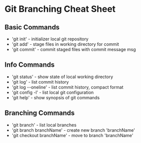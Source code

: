 # Git Branching Cheat Sheet

## Basic Commands
* 'git init' - initializer local git repository
* 'git add' - stage files in working directory for commit
* 'git commit' - commit staged files with commit message msg


## Info Commands
* 'git status' - show state of local working directory
* 'git log' - list commit history
* 'git log --oneline' - list commit history, compact format
* 'git config -l' - list local git configuration
* 'git help' - show synopsis of git commands


## Branching Commands
* 'git branch' - list local branches
* 'git branch branchName' - create new branch 'branchName'
* 'git checkout branchName' - move to branch 'branchName'